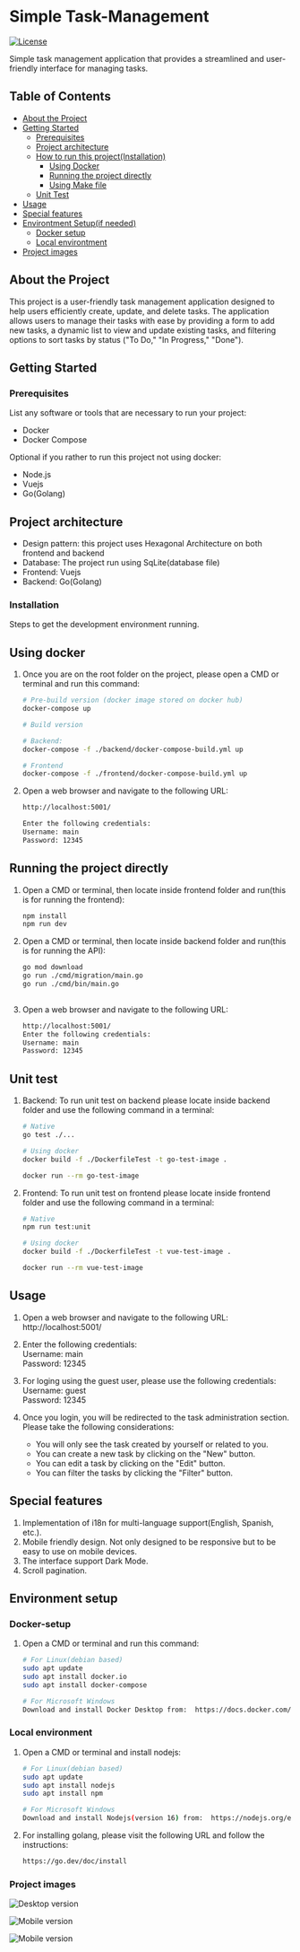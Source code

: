 # Simple Task-Management
[![License](https://img.shields.io/github/license/LuisAlfredo88/simple_task_management)](MIT)

Simple task management application that provides a streamlined and user-friendly interface for managing tasks.

## Table of Contents

- [About the Project](#about-the-project)
- [Getting Started](#getting-started)
  - [Prerequisites](#prerequisites)
  - [Project architecture](#project-architecture)
  - [How to run this project(Installation)](#installation)
    - [Using Docker](#using-docker)
    - [Running the project directly](#running-the-project-directly)
    - [Using Make file](#running-the-project-using-make-file)
   - [Unit Test](#unit-test)
- [Usage](#usage)
- [Special features](#special-features)
- [Environtment Setup(if needed)](#environment-setup)
  - [Docker setup](#docker-setup)
  - [Local environtment](#local-environment)
- [Project images](#project-images)
## About the Project

This project is a user-friendly task management application designed to help users efficiently create, update, and delete tasks. The application allows users to manage their tasks with ease by providing a form to add new tasks, a dynamic list to view and update existing tasks, and filtering options to sort tasks by status ("To Do," "In Progress," "Done").

## Getting Started

### Prerequisites

List any software or tools that are necessary to run your project:

- Docker
- Docker Compose

Optional if you rather to run this project not using docker:
- Node.js
- Vuejs
- Go(Golang)

## Project architecture
- Design pattern: this project uses Hexagonal Architecture on both frontend and backend
- Database: The project run using SqLite(database file)
- Frontend: Vuejs
- Backend: Go(Golang)

### Installation

Steps to get the development environment running.

## Using docker
1. Once you are on the root folder on the project, please open a CMD or terminal and run this command:
   ```sh
   # Pre-build version (docker image stored on docker hub)
   docker-compose up

   # Build version

   # Backend:
   docker-compose -f ./backend/docker-compose-build.yml up

   # Frontend
   docker-compose -f ./frontend/docker-compose-build.yml up

2. Open a web browser and navigate to the following URL:
   ```sh   
   http://localhost:5001/
   
   Enter the following credentials:
   Username: main
   Password: 12345

## Running the project directly
1. Open a CMD or terminal, then locate inside frontend folder and run(this is for running the frontend):
   ```sh
   npm install
   npm run dev

2. Open a CMD or terminal, then locate inside backend folder and run(this is for running the API):
   ```sh
   go mod download
   go run ./cmd/migration/main.go
   go run ./cmd/bin/main.go
  
3. Open a web browser and navigate to the following URL:
   ```sh
   http://localhost:5001/
   Enter the following credentials:
   Username: main
   Password: 12345

## Unit test
1. Backend: To run unit test on backend please locate inside backend folder and use the following command in a terminal:
   ```sh
   # Native
   go test ./...

   # Using docker
   docker build -f ./DockerfileTest -t go-test-image .

   docker run --rm go-test-image

2. Frontend: To run unit test on frontend please locate inside frontend folder and use the following command in a terminal:
   ```sh
   # Native
   npm run test:unit

   # Using docker
   docker build -f ./DockerfileTest -t vue-test-image .

   docker run --rm vue-test-image

## Usage
1. Open a web browser and navigate to the following URL: http://localhost:5001/

2. Enter the following credentials:<br>
Username: main<br>
Password: 12345

3. For loging using the guest user, please use the following credentials:<br>
Username: guest<br>
Password: 12345

4. Once you login, you will be redirected to the task administration section. Please take the following considerations:
    - You will only see the task created by yourself or related to you.
    - You can create a new task by clicking on the "New" button.
    - You can edit a task by clicking on the "Edit" button.
    - You can filter the tasks by clicking the "Filter" button.

## Special features
1. Implementation of i18n for multi-language support(English, Spanish, etc.).
2. Mobile friendly design. Not only designed to be responsive but to be easy to use on mobile devices. 
3. The interface support Dark Mode.
4. Scroll pagination.

## Environment setup
### Docker-setup
1. Open a CMD or terminal and run this command:
   ```sh
   # For Linux(debian based)
   sudo apt update
   sudo apt install docker.io
   sudo apt install docker-compose

   # For Microsoft Windows
   Download and install Docker Desktop from:  https://docs.docker.com/desktop/install/windows-install/

### Local environment
1. Open a CMD or terminal and install nodejs:
   ```sh
   # For Linux(debian based)
   sudo apt update
   sudo apt install nodejs
   sudo apt install npm

   # For Microsoft Windows
   Download and install Nodejs(version 16) from:  https://nodejs.org/en/download/prebuilt-installer

2. For installing golang, please visit the following URL and follow the instructions:
   ```sh
   https://go.dev/doc/install


### Project images

![Desktop version](./project_images/desktop.png)

![Mobile version](./project_images/dektop_dark.png)

![Mobile version](./project_images/mobile_images.png)
